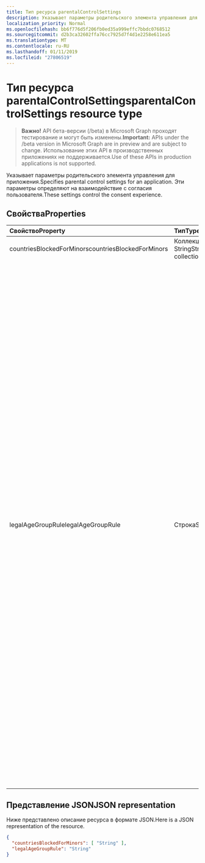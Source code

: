 ```yaml
---
title: Тип ресурса parentalControlSettings
description: Указывает параметры родительского элемента управления для приложения. Эти параметры определяют на взаимодействие с согласия пользователя.
localization_priority: Normal
ms.openlocfilehash: bb6f776d5f206fb0ed35a999effc7bbdc0768512
ms.sourcegitcommit: d2b3ca32602ffa76cc7925d7f4d1e2258e611ea5
ms.translationtype: MT
ms.contentlocale: ru-RU
ms.lasthandoff: 01/11/2019
ms.locfileid: "27806519"
---
```

# <a name="parentalcontrolsettings-resource-type"></a><span data-ttu-id="b443d-104">Тип ресурса parentalControlSettings</span><span class="sxs-lookup"><span data-stu-id="b443d-104">parentalControlSettings resource type</span></span>

> <span data-ttu-id="b443d-105">**Важно!** API бета-версии (/beta) в Microsoft Graph проходят тестирование и могут быть изменены.</span><span class="sxs-lookup"><span data-stu-id="b443d-105">**Important:** APIs under the /beta version in Microsoft Graph are in preview and are subject to change.</span></span> <span data-ttu-id="b443d-106">Использование этих API в производственных приложениях не поддерживается.</span><span class="sxs-lookup"><span data-stu-id="b443d-106">Use of these APIs in production applications is not supported.</span></span>

<span data-ttu-id="b443d-107">Указывает параметры родительского элемента управления для приложения.</span><span class="sxs-lookup"><span data-stu-id="b443d-107">Specifies parental control settings for an application.</span></span> <span data-ttu-id="b443d-108">Эти параметры определяют на взаимодействие с согласия пользователя.</span><span class="sxs-lookup"><span data-stu-id="b443d-108">These settings control the consent experience.</span></span>

## <a name="properties"></a><span data-ttu-id="b443d-109">Свойства</span><span class="sxs-lookup"><span data-stu-id="b443d-109">Properties</span></span>

| <span data-ttu-id="b443d-110">Свойство</span><span class="sxs-lookup"><span data-stu-id="b443d-110">Property</span></span> | <span data-ttu-id="b443d-111">Тип</span><span class="sxs-lookup"><span data-stu-id="b443d-111">Type</span></span> | <span data-ttu-id="b443d-112">Описание</span><span class="sxs-lookup"><span data-stu-id="b443d-112">Description</span></span> |
:---------------|:--------|:----------|
|<span data-ttu-id="b443d-113">countriesBlockedForMinors</span><span class="sxs-lookup"><span data-stu-id="b443d-113">countriesBlockedForMinors</span></span>|<span data-ttu-id="b443d-114">Коллекция String</span><span class="sxs-lookup"><span data-stu-id="b443d-114">String collection</span></span>| <span data-ttu-id="b443d-115">Указывает [двухбуквенный код страны ISO](https://www.iso.org/iso-3166-country-codes.html).</span><span class="sxs-lookup"><span data-stu-id="b443d-115">Specifies the [two-letter ISO country codes](https://www.iso.org/iso-3166-country-codes.html).</span></span> <span data-ttu-id="b443d-116">Доступ к приложению будут блокироваться для минорам из указанной в этом списке.</span><span class="sxs-lookup"><span data-stu-id="b443d-116">Access to the application will be blocked for minors from the countries specified in this list.</span></span>|
|<span data-ttu-id="b443d-117">legalAgeGroupRule</span><span class="sxs-lookup"><span data-stu-id="b443d-117">legalAgeGroupRule</span></span>| <span data-ttu-id="b443d-118">Строка</span><span class="sxs-lookup"><span data-stu-id="b443d-118">String</span></span> | <span data-ttu-id="b443d-119">Правило срок хранения в юридическом группы, которая применяется для пользователей приложения.</span><span class="sxs-lookup"><span data-stu-id="b443d-119">Specifies the legal age group rule that applies to users of the app.</span></span> <span data-ttu-id="b443d-120">Может быть установлено одно из следующих значений:</span><span class="sxs-lookup"><span data-stu-id="b443d-120">Can be set to one of the following values:</span></span> <table><tr><th><span data-ttu-id="b443d-121">Значение</span><span class="sxs-lookup"><span data-stu-id="b443d-121">Value</span></span></th><th><span data-ttu-id="b443d-122">Описание</span><span class="sxs-lookup"><span data-stu-id="b443d-122">Description</span></span></th></tr><tr><td><span data-ttu-id="b443d-123">Allow (разрешить)</span><span class="sxs-lookup"><span data-stu-id="b443d-123">Allow</span></span></td><td><span data-ttu-id="b443d-124">Значение, используемое по умолчанию.</span><span class="sxs-lookup"><span data-stu-id="b443d-124">Default.</span></span> <span data-ttu-id="b443d-125">Требуют соблюдения юридических по меньшей мере.</span><span class="sxs-lookup"><span data-stu-id="b443d-125">Enforces the legal minimum.</span></span> <span data-ttu-id="b443d-126">Это означает, что является обязательным для минорам в Европейском союзе и Корея, родительское согласие.</span><span class="sxs-lookup"><span data-stu-id="b443d-126">This means parental consent is required for minors in the European Union and Korea.</span></span></td></tr><tr><td><span data-ttu-id="b443d-127">RequireConsentForPrivacyServices</span><span class="sxs-lookup"><span data-stu-id="b443d-127">RequireConsentForPrivacyServices</span></span></td><td><span data-ttu-id="b443d-128">Обеспечивает пользователю для указания Дата рождения в соответствии с правилами COPPA.</span><span class="sxs-lookup"><span data-stu-id="b443d-128">Enforces the user to specify date of birth to comply with COPPA rules.</span></span> </td></tr><tr><td><span data-ttu-id="b443d-129">RequireConsentForMinors</span><span class="sxs-lookup"><span data-stu-id="b443d-129">RequireConsentForMinors</span></span></td><td><span data-ttu-id="b443d-130">Требуется родительское согласие для возраста ниже 18, вне зависимости от страны дополнительный номер правила.</span><span class="sxs-lookup"><span data-stu-id="b443d-130">Requires parental consent for ages below 18, regardless of country minor rules.</span></span></td></tr><tr><td><span data-ttu-id="b443d-131">RequireConsentForKids</span><span class="sxs-lookup"><span data-stu-id="b443d-131">RequireConsentForKids</span></span></td><td><span data-ttu-id="b443d-132">Требуется родительское согласие для возраста ниже 14, вне зависимости от страны дополнительный номер правила.</span><span class="sxs-lookup"><span data-stu-id="b443d-132">Requires parental consent for ages below 14, regardless of country minor rules.</span></span></td></tr><tr><td><span data-ttu-id="b443d-133">BlockMinors</span><span class="sxs-lookup"><span data-stu-id="b443d-133">BlockMinors</span></span></td><td><span data-ttu-id="b443d-134">Блоки минорам с помощью приложения.</span><span class="sxs-lookup"><span data-stu-id="b443d-134">Blocks minors from using the app.</span></span></td></tr></table> |

## <a name="json-representation"></a><span data-ttu-id="b443d-135">Представление JSON</span><span class="sxs-lookup"><span data-stu-id="b443d-135">JSON representation</span></span>
<span data-ttu-id="b443d-136">Ниже представлено описание ресурса в формате JSON.</span><span class="sxs-lookup"><span data-stu-id="b443d-136">Here is a JSON representation of the resource.</span></span>

```json
{
  "countriesBlockedForMinors": [ "String" ],
  "legalAgeGroupRule": "String"
}

```
